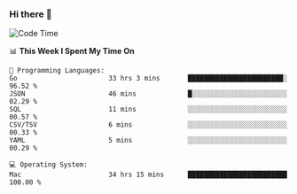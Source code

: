### Hi there 👋

<!--
**CrazyCollin/crazycollin** is a ✨ _special_ ✨ repository because its `README.md` (this file) appears on your GitHub profile.

Here are some ideas to get you started:

- 🔭 I’m currently working on ...
- 🌱 I’m currently learning ...
- 👯 I’m looking to collaborate on ...
- 🤔 I’m looking for help with ...
- 💬 Ask me about ...
- 📫 How to reach me: ...
- 😄 Pronouns: ...
- ⚡ Fun fact: ...
-->

<!--START_SECTION:waka-->
![Code Time](http://img.shields.io/badge/Code%20Time-3%2C351%20hrs%201%20min-blue)

📊 **This Week I Spent My Time On** 

```text
💬 Programming Languages: 
Go                       33 hrs 3 mins       ████████████████████████░   96.52 % 
JSON                     46 mins             █░░░░░░░░░░░░░░░░░░░░░░░░   02.29 % 
SQL                      11 mins             ░░░░░░░░░░░░░░░░░░░░░░░░░   00.57 % 
CSV/TSV                  6 mins              ░░░░░░░░░░░░░░░░░░░░░░░░░   00.33 % 
YAML                     5 mins              ░░░░░░░░░░░░░░░░░░░░░░░░░   00.29 % 

💻 Operating System: 
Mac                      34 hrs 15 mins      █████████████████████████   100.00 % 
```


<!--END_SECTION:waka-->
